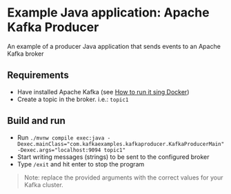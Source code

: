 # Example Java application: Apache Kafka Producer

An example of a producer Java application that sends events to an Apache Kafka broker

## Requirements

- Have installed Apache Kafka
  (see [How to run it sing Docker](https://lealceldeiro.github.io/gems/KafkaTheDefinitiveGuide/Chapter2/))
- Create a topic in the broker. i.e.: `topic1`

## Build and run

- Run `./mvnw compile exec:java -Dexec.mainClass="com.kafkaexamples.kafkaproducer.KafkaProducerMain" -Dexec.args="localhost:9094 topic1"`
- Start writing messages (strings) to be sent to the configured broker
- Type `/exit` and hit enter to stop the program

> Note: replace the provided arguments with the correct values for your Kafka cluster.
